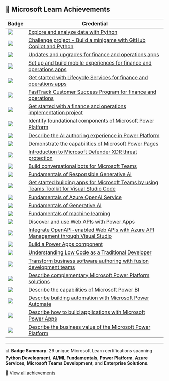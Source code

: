 ## 🌟 Microsoft Learn Achievements

| Badge | Credential |
|---|---|
| ![](https://learn.microsoft.com/api/achievements/share/en-us/AKSASUSANABRAHAM-0690/UXJ7LCQ3/image) | [Explore and analyze data with Python](https://learn.microsoft.com/api/achievements/share/en-us/AKSASUSANABRAHAM-0690/UXJ7LCQ3?sharingId=3D16212681ED8892) |
| ![](https://learn.microsoft.com/api/achievements/share/en-us/AKSASUSANABRAHAM-0690/NZV4RQQF/image) | [Challenge project - Build a minigame with GitHub Copilot and Python](https://learn.microsoft.com/api/achievements/share/en-us/AKSASUSANABRAHAM-0690/NZV4RQQF?sharingId=3D16212681ED8892) |
| ![](https://learn.microsoft.com/api/achievements/share/en-us/AKSASUSANABRAHAM-0690/8R93ZJMW/image) | [Updates and upgrades for finance and operations apps](https://learn.microsoft.com/api/achievements/share/en-us/AKSASUSANABRAHAM-0690/8R93ZJMW?sharingId=3D16212681ED8892) |
| ![](https://learn.microsoft.com/api/achievements/share/en-us/AKSASUSANABRAHAM-0690/ZPYABGS2/image) | [Set up and build mobile experiences for finance and operations apps](https://learn.microsoft.com/api/achievements/share/en-us/AKSASUSANABRAHAM-0690/ZPYABGS2?sharingId=3D16212681ED8892) |
| ![](https://learn.microsoft.com/api/achievements/share/en-us/AKSASUSANABRAHAM-0690/HYC94JT8/image) | [Get started with Lifecycle Services for finance and operations apps](https://learn.microsoft.com/api/achievements/share/en-us/AKSASUSANABRAHAM-0690/HYC94JT8?sharingId=3D16212681ED8892) |
| ![](https://learn.microsoft.com/api/achievements/share/en-us/AKSASUSANABRAHAM-0690/PTVM88Z4/image) | [FastTrack Customer Success Program for finance and operations](https://learn.microsoft.com/api/achievements/share/en-us/AKSASUSANABRAHAM-0690/PTVM88Z4?sharingId=3D16212681ED8892) |
| ![](https://learn.microsoft.com/api/achievements/share/en-us/AKSASUSANABRAHAM-0690/9NLGQVBU/image) | [Get started with a finance and operations implementation project](https://learn.microsoft.com/api/achievements/share/en-us/AKSASUSANABRAHAM-0690/9NLGQVBU?sharingId=3D16212681ED8892) |
| ![](https://learn.microsoft.com/api/achievements/share/en-us/AKSASUSANABRAHAM-0690/24RA6FHV/image) | [Identify foundational components of Microsoft Power Platform](https://learn.microsoft.com/api/achievements/share/en-us/AKSASUSANABRAHAM-0690/24RA6FHV?sharingId=3D16212681ED8892) |
| ![](https://learn.microsoft.com/api/achievements/share/en-us/AKSASUSANABRAHAM-0690/QDZ2U3ME/image) | [Describe the AI authoring experience in Power Platform](https://learn.microsoft.com/api/achievements/share/en-us/AKSASUSANABRAHAM-0690/QDZ2U3ME?sharingId=3D16212681ED8892) |
| ![](https://learn.microsoft.com/api/achievements/share/en-us/AKSASUSANABRAHAM-0690/CW5LVZQ9/image) | [Demonstrate the capabilities of Microsoft Power Pages](https://learn.microsoft.com/api/achievements/share/en-us/AKSASUSANABRAHAM-0690/CW5LVZQ9?sharingId=3D16212681ED8892) |
| ![](https://learn.microsoft.com/api/achievements/share/en-us/AKSASUSANABRAHAM-0690/N73HB75F/image) | [Introduction to Microsoft Defender XDR threat protection](https://learn.microsoft.com/api/achievements/share/en-us/AKSASUSANABRAHAM-0690/N73HB75F?sharingId=3D16212681ED8892) |
| ![](https://learn.microsoft.com/api/achievements/share/en-us/AKSASUSANABRAHAM-0690/J64KFD6T/image) | [Build conversational bots for Microsoft Teams](https://learn.microsoft.com/api/achievements/share/en-us/AKSASUSANABRAHAM-0690/J64KFD6T?sharingId=3D16212681ED8892) |
| ![](https://learn.microsoft.com/api/achievements/share/en-us/AKSASUSANABRAHAM-0690/7EXY5WFZ/image) | [Fundamentals of Responsible Generative AI](https://learn.microsoft.com/api/achievements/share/en-us/AKSASUSANABRAHAM-0690/7EXY5WFZ?sharingId=3D16212681ED8892) |
| ![](https://learn.microsoft.com/api/achievements/share/en-us/AKSASUSANABRAHAM-0690/HYC9EKJ8/image) | [Get started building apps for Microsoft Teams by using Teams Toolkit for Visual Studio Code](https://learn.microsoft.com/api/achievements/share/en-us/AKSASUSANABRAHAM-0690/HYC9EKJ8?sharingId=3D16212681ED8892) |
| ![](https://learn.microsoft.com/api/achievements/share/en-us/AKSASUSANABRAHAM-0690/QDAN7PME/image) | [Fundamentals of Azure OpenAI Service](https://learn.microsoft.com/api/achievements/share/en-us/AKSASUSANABRAHAM-0690/QDAN7PME?sharingId=3D16212681ED8892) |
| ![](https://learn.microsoft.com/api/achievements/share/en-us/AKSASUSANABRAHAM-0690/N7959T9F/image) | [Fundamentals of Generative AI](https://learn.microsoft.com/api/achievements/share/en-us/AKSASUSANABRAHAM-0690/N7959T9F?sharingId=3D16212681ED8892) |
| ![](https://learn.microsoft.com/api/achievements/share/en-us/AKSASUSANABRAHAM-0690/4S2YZXJK/image) | [Fundamentals of machine learning](https://learn.microsoft.com/api/achievements/share/en-us/AKSASUSANABRAHAM-0690/4S2YZXJK?sharingId=3D16212681ED8892) |
| ![](https://learn.microsoft.com/api/achievements/share/en-us/AKSASUSANABRAHAM-0690/24FNSDKV/image) | [Discover and use Web APIs with Power Apps](https://learn.microsoft.com/api/achievements/share/en-us/AKSASUSANABRAHAM-0690/24FNSDKV?sharingId=3D16212681ED8892) |
| ![](https://learn.microsoft.com/api/achievements/share/en-us/AKSASUSANABRAHAM-0690/VKXFSAFM/image) | [Integrate OpenAPI-enabled Web APIs with Azure API Management through Visual Studio](https://learn.microsoft.com/api/achievements/share/en-us/AKSASUSANABRAHAM-0690/VKXFSAFM?sharingId=3D16212681ED8892) |
| ![](https://learn.microsoft.com/api/achievements/share/en-us/AKSASUSANABRAHAM-0690/8RGLVGBW/image) | [Build a Power Apps component](https://learn.microsoft.com/api/achievements/share/en-us/AKSASUSANABRAHAM-0690/8RGLVGBW?sharingId=3D16212681ED8892) |
| ![](https://learn.microsoft.com/api/achievements/share/en-us/AKSASUSANABRAHAM-0690/9NTJA4CU/image) | [Understanding Low Code as a Traditional Developer](https://learn.microsoft.com/api/achievements/share/en-us/AKSASUSANABRAHAM-0690/9NTJA4CU?sharingId=3D16212681ED8892) |
| ![](https://learn.microsoft.com/api/achievements/share/en-us/AKSASUSANABRAHAM-0690/WA6GMEEN/image) | [Transform business software authoring with fusion development teams](https://learn.microsoft.com/api/achievements/share/en-us/AKSASUSANABRAHAM-0690/WA6GMEEN?sharingId=3D16212681ED8892) |
| ![](https://learn.microsoft.com/api/achievements/share/en-us/AKSASUSANABRAHAM-0690/YV3U4MQR/image) | [Describe complementary Microsoft Power Platform solutions](https://learn.microsoft.com/api/achievements/share/en-us/AKSASUSANABRAHAM-0690/YV3U4MQR?sharingId=3D16212681ED8892) |
| ![](https://learn.microsoft.com/api/achievements/share/en-us/AKSASUSANABRAHAM-0690/WA6GVC5N/image) | [Describe the capabilities of Microsoft Power BI](https://learn.microsoft.com/api/achievements/share/en-us/AKSASUSANABRAHAM-0690/WA6GVC5N?sharingId=3D16212681ED8892) |
| ![](https://learn.microsoft.com/api/achievements/share/en-us/AKSASUSANABRAHAM-0690/9NTJR7JU/image) | [Describe building automation with Microsoft Power Automate](https://learn.microsoft.com/api/achievements/share/en-us/AKSASUSANABRAHAM-0690/9NTJR7JU?sharingId=3D16212681ED8892) |
| ![](https://learn.microsoft.com/api/achievements/share/en-us/AKSASUSANABRAHAM-0690/QDRY5TAE/image) | [Describe how to build applications with Microsoft Power Apps](https://learn.microsoft.com/api/achievements/share/en-us/AKSASUSANABRAHAM-0690/QDRY5TAE?sharingId=3D16212681ED8892) |
| ![](https://learn.microsoft.com/api/achievements/share/en-us/AKSASUSANABRAHAM-0690/PT7AL3Q4/image) | [Describe the business value of the Microsoft Power Platform](https://learn.microsoft.com/api/achievements/share/en-us/AKSASUSANABRAHAM-0690/PT7AL3Q4?sharingId=3D16212681ED8892) |

---

📊 **Badge Summary**: 26 unique Microsoft Learn certifications spanning **Python Development**, **AI/ML Fundamentals**, **Power Platform**, **Azure Services**, **Microsoft Teams Development**, and **Enterprise Solutions**.

🔗 [View all achievements](https://learn.microsoft.com/en-us/users/aksasusanabraham-0690/achievements?tab=credentials-tab)

